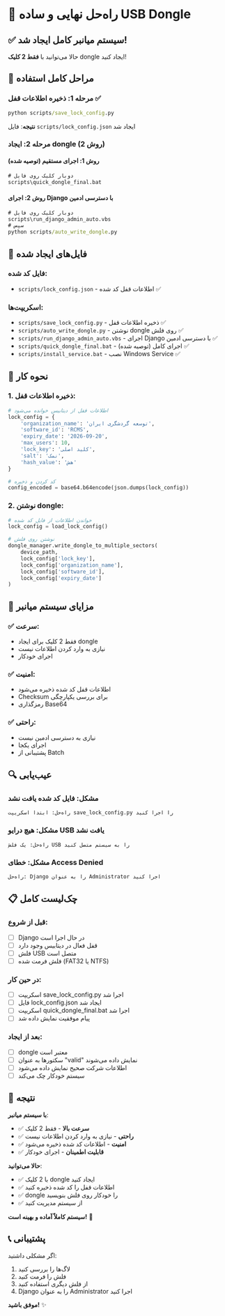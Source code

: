 # 🎯 راه‌حل نهایی و ساده USB Dongle

## ✅ سیستم میانبر کامل ایجاد شد!

حالا می‌توانید با **فقط 2 کلیک** dongle ایجاد کنید!

## 🚀 مراحل کامل استفاده

### **مرحله 1: ذخیره اطلاعات قفل** ✅
```cmd
python scripts/save_lock_config.py
```
**نتیجه**: فایل `scripts/lock_config.json` ایجاد شد

### **مرحله 2: ایجاد dongle (2 روش)**

#### **روش 1: اجرای مستقیم (توصیه شده)**
```cmd
# دوبار کلیک روی فایل
scripts\quick_dongle_final.bat
```

#### **روش 2: اجرای Django با دسترسی ادمین**
```cmd
# دوبار کلیک روی فایل
scripts\run_django_admin_auto.vbs
# سپس
python scripts/auto_write_dongle.py
```

## 📁 فایل‌های ایجاد شده

### **فایل کد شده**:
- `scripts/lock_config.json` - اطلاعات قفل کد شده ✅

### **اسکریپت‌ها**:
- `scripts/save_lock_config.py` - ذخیره اطلاعات قفل ✅
- `scripts/auto_write_dongle.py` - نوشتن dongle روی فلش ✅
- `scripts/run_django_admin_auto.vbs` - اجرای Django با دسترسی ادمین ✅
- `scripts/quick_dongle_final.bat` - اجرای کامل (توصیه شده) ✅
- `scripts/install_service.bat` - نصب Windows Service ✅

## 🔧 نحوه کار

### **1. ذخیره اطلاعات قفل**:
```python
# اطلاعات قفل از دیتابیس خوانده می‌شود
lock_config = {
    'organization_name': 'توسعه گردشگری ایران',
    'software_id': 'RCMS',
    'expiry_date': '2026-09-20',
    'max_users': 10,
    'lock_key': 'کلید اصلی',
    'salt': 'نمک',
    'hash_value': 'هش'
}

# کد کردن و ذخیره
config_encoded = base64.b64encode(json.dumps(lock_config))
```

### **2. نوشتن dongle**:
```python
# خواندن اطلاعات از فایل کد شده
lock_config = load_lock_config()

# نوشتن روی فلش
dongle_manager.write_dongle_to_multiple_sectors(
    device_path,
    lock_config['lock_key'],
    lock_config['organization_name'],
    lock_config['software_id'],
    lock_config['expiry_date']
)
```

## 🎯 مزایای سیستم میانبر

### **✅ سرعت**:
- فقط 2 کلیک برای ایجاد dongle
- نیازی به وارد کردن اطلاعات نیست
- اجرای خودکار

### **✅ امنیت**:
- اطلاعات قفل کد شده ذخیره می‌شود
- Checksum برای بررسی یکپارچگی
- رمزگذاری Base64

### **✅ راحتی**:
- نیازی به دسترسی ادمین نیست
- اجرای یکجا
- پشتیبانی از Batch

## 🔍 عیب‌یابی

### **مشکل: فایل کد شده یافت نشد**
```
راه‌حل: ابتدا اسکریپت save_lock_config.py را اجرا کنید
```

### **مشکل: هیچ درایو USB یافت نشد**
```
راه‌حل: یک فلش USB را به سیستم متصل کنید
```

### **مشکل: خطای Access Denied**
```
راه‌حل: Django را به عنوان Administrator اجرا کنید
```

## 📋 چک‌لیست کامل

### **قبل از شروع**:
- [ ] Django در حال اجرا است
- [ ] قفل فعال در دیتابیس وجود دارد
- [ ] فلش USB متصل است
- [ ] فلش فرمت شده (FAT32 یا NTFS)

### **در حین کار**:
- [ ] اسکریپت save_lock_config.py اجرا شد
- [ ] فایل lock_config.json ایجاد شد
- [ ] اسکریپت quick_dongle_final.bat اجرا شد
- [ ] پیام موفقیت نمایش داده شد

### **بعد از ایجاد**:
- [ ] dongle معتبر است
- [ ] سکتورها به عنوان "valid" نمایش داده می‌شوند
- [ ] اطلاعات شرکت صحیح نمایش داده می‌شود
- [ ] سیستم خودکار چک می‌کند

## 🎉 نتیجه

**با سیستم میانبر**:
- ✅ **سرعت بالا** - فقط 2 کلیک
- ✅ **راحتی** - نیازی به وارد کردن اطلاعات نیست
- ✅ **امنیت** - اطلاعات کد شده ذخیره می‌شود
- ✅ **قابلیت اطمینان** - اجرای خودکار

**حالا می‌توانید**:
- ✅ با 2 کلیک dongle ایجاد کنید
- ✅ اطلاعات قفل را کد شده ذخیره کنید
- ✅ dongle را خودکار روی فلش بنویسید
- ✅ از سیستم مدیریت کنید

**سیستم کاملاً آماده و بهینه است!** 🚀

## 📞 پشتیبانی

اگر مشکلی داشتید:
1. لاگ‌ها را بررسی کنید
2. فلش را فرمت کنید
3. از فلش دیگری استفاده کنید
4. Django را به عنوان Administrator اجرا کنید

**موفق باشید!** ✨
